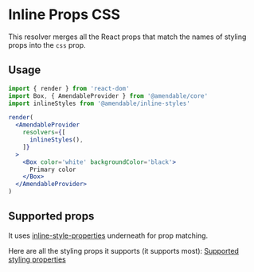 # Inline Props CSS

This resolver merges all the React props that match the names of styling props into the `css` prop.

## Usage
```jsx sandbox
import { render } from 'react-dom'
import Box, { AmendableProvider } from '@amendable/core'
import inlineStyles from '@amendable/inline-styles'

render(
  <AmendableProvider
    resolvers={[
      inlineStyles(),
    ]}
  >
    <Box color='white' backgroundColor='black'>
      Primary color
    </Box>
  </AmendableProvider>
)
```

## Supported props

It uses [inline-style-properties](https://github.com/amendable/inline-style-properties) underneath for prop matching.

Here are all the styling props it supports (it supports most):
[Supported styling properties](https://github.com/amendable/inline-style-properties/blob/master/src/inlineProperties.json)
